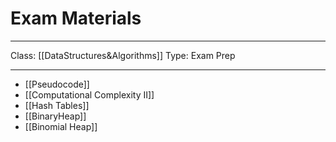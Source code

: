 # Exam Materials
___
Class: [[DataStructures&Algorithms]]
Type: Exam Prep
___
- [[Pseudocode]]
- [[Computational Complexity II]]
- [[Hash Tables]] 
- [[BinaryHeap]]
- [[Binomial Heap]]